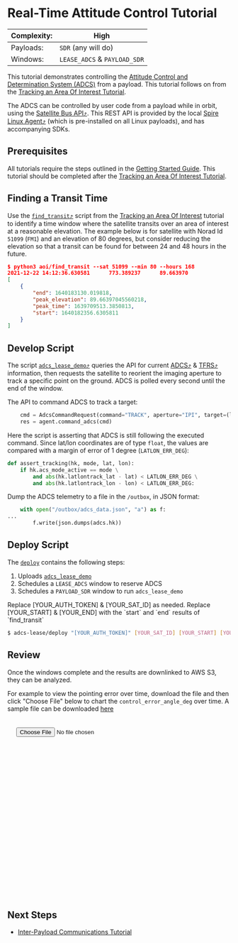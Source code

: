 # Real-Time Attitude Control Tutorial

|Complexity:|High|
|-|-|
|Payloads:|`SDR` (any will do)|
|Windows:|`LEASE_ADCS` & `PAYLOAD_SDR`|

This tutorial demonstrates controlling the [Attitude Control and Determination System (ADCS)](../../AttitudeControl.md) from a payload. This tutorial follows on from the [Tracking an Area Of Interest Tutorial](../aoi/).

The ADCS can be controlled by user code from a payload while in orbit, using the [Satellite Bus API⤴](https://developers.spire.com/satellite-bus-api/). This REST API is provided by the local [Spire Linux Agent⤴](https://developers.spire.com/spire-linux-agent-docs/index.html#spire-linux-agent-introduction) (which is pre-installed on all Linux payloads), and has accompanying SDKs.


## Prerequisites

All tutorials require the steps outlined in the [Getting Started Guide](../../GettingStarted.md). This tutorial should be completed after the [Tracking an Area Of Interest Tutorial](../aoi/#finding-a-transit-time).


## Finding a Transit Time

Use the [`find_transit`⤴](https://github.com/nsat/space-services-user-guide/blob/main/tutorials/aoi/find_transit) script from the [Tracking an Area Of Interest](../aoi/#finding-a-transit-time) tutorial to identify a time window where the satellite transits over an area of interest at a reasonable elevation. The example below is for satellite with Norad Id `51099` (`FM1`) and an elevation of 80 degrees, but consider reducing the elevation so that a transit can be found for between 24 and 48 hours in the future. 

```json
$ python3 aoi/find_transit --sat 51099 --min 80 --hours 168
2021-12-22 14:12:36.630581      773.389237      89.663970
[
    {
        "end": 1640183130.019818,
        "peak_elevation": 89.66397045560218,
        "peak_time": 1639709513.3850813,
        "start": 1640182356.6305811
    }
]
```


## Develop Script

The script [`adcs_lease_demo`⤴](https://github.com/nsat/space-services-user-guide/blob/main/tutorials/adcs-lease/adcs_lease_demo) queries the API for current [ADCS⤴](https://developers.spire.com/satellite-bus-api/index.html#adcs) & [TFRS⤴](https://developers.spire.com/satellite-bus-api/index.html#tfrs) information, then requests the satellite to reorient the imaging aperture to track a specific point on the ground. ADCS is polled every second until the end of the window.


The API to command ADCS to track a target:

```python
    cmd = AdcsCommandRequest(command="TRACK", aperture="IPI", target=(lat, lon))
    res = agent.command_adcs(cmd)
```


Here the script is asserting that ADCS is still following the executed command. Since lat/lon coordinates are of type `float`, the values are compared with a margin of error of 1 degree (`LATLON_ERR_DEG`):

```python
def assert_tracking(hk, mode, lat, lon):
    if hk.acs_mode_active == mode \
        and abs(hk.latlontrack_lat - lat) < LATLON_ERR_DEG \
        and abs(hk.latlontrack_lon - lon) < LATLON_ERR_DEG:
```


Dump the ADCS telemetry to a file in the `/outbox`, in JSON format:

```python
    with open("/outbox/adcs_data.json", "a") as f:
...
        f.write(json.dumps(adcs.hk))
```

## Deploy Script

The [`deploy`](https://github.com/nsat/space-services-user-guide/blob/main/tutorials/adcs-lease/deploy) contains the following steps:

1. Uploads [`adcs_lease_demo`](https://github.com/nsat/space-services-user-guide/blob/main/tutorials/adcs-lease/adcs_lease_demo)
1. Schedules a `LEASE_ADCS` window to reserve ADCS
1. Schedules a `PAYLOAD_SDR` window to run `adcs_lease_demo`

<aside class="notice">Replace [YOUR_AUTH_TOKEN] & [YOUR_SAT_ID] as needed. Replace [YOUR_START] & [YOUR_END] with the `start` and `end` results of `find_transit`</aside>

```bash
$ adcs-lease/deploy "[YOUR_AUTH_TOKEN]" [YOUR_SAT_ID] [YOUR_START] [YOUR_END]
```


## Review

Once the windows complete and the results are downlinked to AWS S3, they can be analyzed.

For example to view the pointing error over time, download the file and then click "Choose File" below to chart the `control_error_angle_deg` over time. A sample file can be downloaded [here](adcs_data.json)


<div style="padding:20px;">
    <script type="text/javascript" src="https://www.gstatic.com/charts/loader.js"></script>
    <input type="file" id="selectFiles" value="Import" /><br />
</div>
<div id="chart" style="width:auto; height:300px; padding:20px;"></div>
<script>

    function loadFile() {
        var files = document.getElementById('selectFiles').files;
        if (files.length <= 0) {
            return false;
        }
        var fr = new FileReader();
        fr.onload = function (e) {
            drawLineChart(JSON.parse(e.target.result));
        }
        fr.readAsText(files.item(0));
    }
    document.getElementById('selectFiles').onchange = loadFile;

    function drawLineChart(data) {
        var dt = new google.visualization.DataTable();
        dt.addColumn('datetime', 'Time');
        dt.addColumn('number', 'Pointing Error (Degrees)');

        for (const value of data) {
            dt.addRow([new Date(value.unix_timestamp * 1000), value.control_error_angle_deg]);
        }

        var options = {
            title: 'ADCS Pointing Error',
            hAxis: { format: 'HH:mm:ss' },
            legend: { position: 'bottom', textStyle: { color: '#555', fontSize: 14 } }
        };

        var chart = new google.visualization.LineChart(document.getElementById('chart'));
        chart.draw(dt, options);
    }
    google.charts.load('visualization', { packages: ['corechart'] });
</script>



## Next Steps

 - [Inter-Payload Communications Tutorial](../ipc/)

